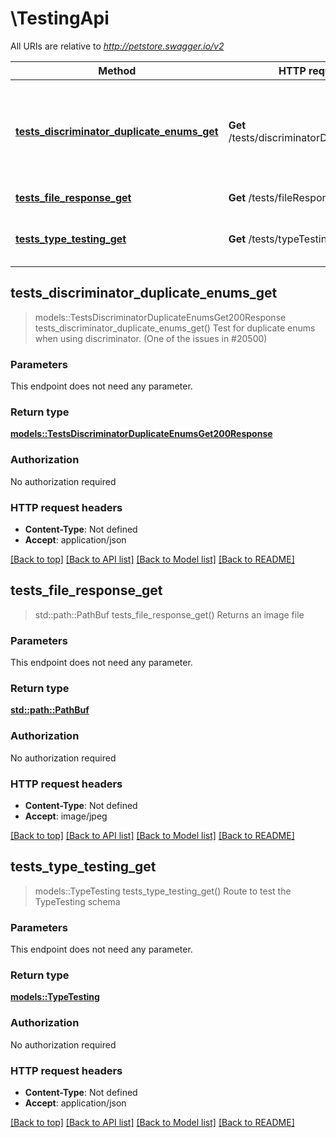 # \TestingApi

All URIs are relative to *http://petstore.swagger.io/v2*

Method | HTTP request | Description
------------- | ------------- | -------------
[**tests_discriminator_duplicate_enums_get**](TestingApi.md#tests_discriminator_duplicate_enums_get) | **Get** /tests/discriminatorDuplicateEnums | Test for duplicate enums when using discriminator. (One of the issues in #20500)
[**tests_file_response_get**](TestingApi.md#tests_file_response_get) | **Get** /tests/fileResponse | Returns an image file
[**tests_type_testing_get**](TestingApi.md#tests_type_testing_get) | **Get** /tests/typeTesting | Route to test the TypeTesting schema



## tests_discriminator_duplicate_enums_get

> models::TestsDiscriminatorDuplicateEnumsGet200Response tests_discriminator_duplicate_enums_get()
Test for duplicate enums when using discriminator. (One of the issues in #20500)

### Parameters

This endpoint does not need any parameter.

### Return type

[**models::TestsDiscriminatorDuplicateEnumsGet200Response**](_tests_discriminatorDuplicateEnums_get_200_response.md)

### Authorization

No authorization required

### HTTP request headers

- **Content-Type**: Not defined
- **Accept**: application/json

[[Back to top]](#) [[Back to API list]](../README.md#documentation-for-api-endpoints) [[Back to Model list]](../README.md#documentation-for-models) [[Back to README]](../README.md)


## tests_file_response_get

> std::path::PathBuf tests_file_response_get()
Returns an image file

### Parameters

This endpoint does not need any parameter.

### Return type

[**std::path::PathBuf**](std::path::PathBuf.md)

### Authorization

No authorization required

### HTTP request headers

- **Content-Type**: Not defined
- **Accept**: image/jpeg

[[Back to top]](#) [[Back to API list]](../README.md#documentation-for-api-endpoints) [[Back to Model list]](../README.md#documentation-for-models) [[Back to README]](../README.md)


## tests_type_testing_get

> models::TypeTesting tests_type_testing_get()
Route to test the TypeTesting schema

### Parameters

This endpoint does not need any parameter.

### Return type

[**models::TypeTesting**](TypeTesting.md)

### Authorization

No authorization required

### HTTP request headers

- **Content-Type**: Not defined
- **Accept**: application/json

[[Back to top]](#) [[Back to API list]](../README.md#documentation-for-api-endpoints) [[Back to Model list]](../README.md#documentation-for-models) [[Back to README]](../README.md)

